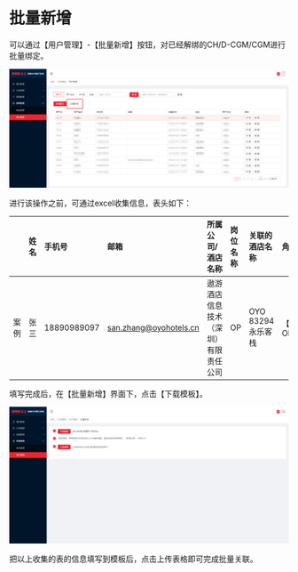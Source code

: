 # 批量新增

可以通过【用户管理】-【批量新增】按钮，对已经解绑的CH/D-CGM/CGM进行批量绑定。

![](../../../../.gitbook/assets/image%20%28157%29.png)

进行该操作之前，可通过excel收集信息，表头如下：

|  | 姓名 | 手机号 | 邮箱 | 所属公司/酒店名称 | 岗位名称 | 关联的酒店名称 | 角色名称 |
| :--- | :--- | :--- | :--- | :--- | :--- | :--- | :--- |
| 案例 | 张三 | 18890989097 | san.zhang@oyohotels.cn | 遨游酒店信息技术（深圳）有限责任公司 | OP | OYO 83294 永乐客栈 | 【OYO】OP |

填写完成后，在【批量新增】界面下，点击【下载模板】。

![](../../../../.gitbook/assets/image%20%28294%29.png)

把以上收集的表的信息填写到模板后，点击上传表格即可完成批量关联。

